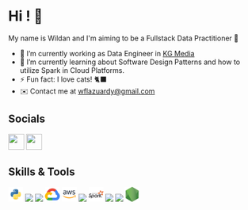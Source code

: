 # Hi ! 👋

My name is Wildan and I'm aiming to be a Fullstack Data Practitioner 🎯

- 🔨 I’m currently working as Data Engineer in [KG Media](https://www.linkedin.com/company/kompas-gramedia/)
- 📖 I’m currently learning about Software Design Patterns and how to utilize Spark in Cloud Platforms. 
- ⚡ Fun fact: I love cats! 🐈‍⬛
- ✉️ Contact me at [wflazuardy@gmail.com](mailto:wflazuardy@gmail.com)

## Socials

<p align="left">
<a href="https://www.github.com/wflazuardy" target="_blank" rel="noreferrer"><img src="https://raw.githubusercontent.com/danielcranney/readme-generator/main/public/icons/socials/github.svg" width="32" height="32" /></a>
<a href="https://www.linkedin.com/in/wflazuardy" target="_blank" rel="noreferrer"><img src="https://raw.githubusercontent.com/danielcranney/readme-generator/main/public/icons/socials/linkedin.svg" width="32" height="32" /></a>
</p>

## Skills & Tools
<code><img height="30" src="https://raw.githubusercontent.com/github/explore/80688e429a7d4ef2fca1e82350fe8e3517d3494d/topics/python/python.png"></code>
<code><img height="30" src="https://raw.githubusercontent.com/danielcranney/readme-generator/main/public/icons/skills/fastapi-colored.svg"></code>
<code><img height="30" src="https://raw.githubusercontent.com/danielcranney/readme-generator/main/public/icons/skills/flask-colored.svg"></code>
<code><img height="30" src="https://raw.githubusercontent.com/github/explore/main/topics/google-cloud/google-cloud.png"></code>
<code><img height="30" src="https://raw.githubusercontent.com/github/explore/main/topics/aws/aws.png"></code>
<code><img height="30" src="https://raw.githubusercontent.com/jghoman/awesome-apache-airflow/master/airflow-logo.png"></code>
<code><img height="30" src="https://raw.githubusercontent.com/github/explore/main/topics/spark/spark.png"></code>
<code><img height="30" src="https://user-images.githubusercontent.com/14851303/164965025-61c3c6b4-b59e-42b6-9c81-1f39bea60458.png"></code>
<code><img height="30" src="https://user-images.githubusercontent.com/14851303/164965215-998f726b-9569-49ba-8cd2-f3daaec79968.png"></code>
<code><img height="30" src="https://github.com/github/explore/blob/main/topics/nodejs/nodejs.png"></code>



